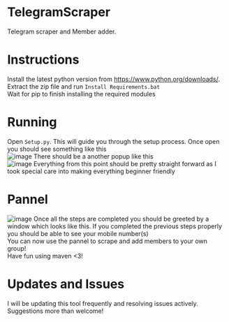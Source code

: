 # TelegramScraper
Telegram scraper and Member adder.

# Instructions
Install the latest python version from https://www.python.org/downloads/. <br>
Extract the zip file and run ``Install Requirements.bat`` <br>
Wait for pip to finish installing the required modules <br>

# Running
Open ``Setup.py``. This will guide you through the setup process.
Once open you should see something like this<br>
![image](https://user-images.githubusercontent.com/106054980/169857473-fb42bac3-91c5-4427-8b3f-7582dfae63e6.png)
There should be a another popup like this<br>
![image](https://user-images.githubusercontent.com/106054980/169857933-ee7ce62d-29b9-4190-a516-3303dd8e40e3.png)
Everything from this point should be pretty straight forward as I took special care into making everything beginner friendly<br>

# Pannel
![image](https://user-images.githubusercontent.com/106054980/169859125-b0abc57a-3c64-40e3-b76b-e888766a300a.png)
Once all the steps are completed you should be greeted by a window which looks like this. If you completed the previous steps properly you should be able to see your mobile number(s)<br>
You can now use the pannel to scrape and add members to your own group!<br>
Have fun using maven <3!<br>

# Updates and Issues
I will be updating this tool frequently and resolving issues actively. <br>
Suggestions more than welcome! 


